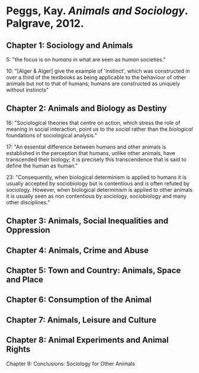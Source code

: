 Peggs, Kay. *Animals and Sociology*. Palgrave, 2012.
===

Chapter 1: Sociology and Animals
---

5:  "the focus is on *humans* in what are seen as *human* societies."

10:  "[Alger & Alger] give the example of 'instinct', which was constructed in over a third of the textbooks as being applicable to the behaviour of other animals but not to that of humans; humans are constructed as uniquely without instincts"

Chapter 2: Animals and Biology as Destiny
---

16: "Sociological theories that centre on action, which stress the role of meaning in social interaction, point us to the *social* rather than the *biological* foundations of sociological analysis."

17:  "An essential difference between humans and other animals is established in the perception that humans, unlike other animals, have transcended their biology; it is precisely this transcendence that is said to define the human as human."

23:  "Consequently, when biological determinism is applied to humans it is usually accepted by sociobiology but is contentious and is often refuted by sociology. However, when biological determinism is applied to other animals it is usually seen as non contentious by sociology, sociobiology and many other disciplines."

Chapter 3: Animals, Social Inequalities and Oppression
---

Chapter 4: Animals, Crime and Abuse
---

Chapter 5: Town and Country: Animals, Space and Place
---

Chapter 6: Consumption of the Animal
---

Chapter 7: Animals, Leisure and Culture
---

Chapter 8: Animal Experiments and Animal Rights
---

Chapter 9: Conclusions: Sociology for Other Animals
